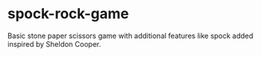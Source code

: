 # spock-rock-game
Basic stone paper scissors game with additional features like spock added inspired by Sheldon Cooper.
